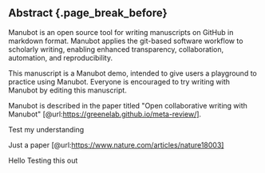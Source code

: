 ## Abstract {.page_break_before}

Manubot is an open source tool for writing manuscripts on GitHub in markdown format.
Manubot applies the git-based software workflow to scholarly writing, enabling enhanced transparency, collaboration, automation, and reproducibility.

This manuscript is a Manubot demo, intended to give users a playground to practice using Manubot.
Everyone is encouraged to try writing with Manubot by editing this manuscript.

Manubot is described in the paper titled "Open collaborative writing with Manubot" [@url:https://greenelab.github.io/meta-review/].

Test my understanding

Just a paper [@url:https://www.nature.com/articles/nature18003]

Hello Testing this out
